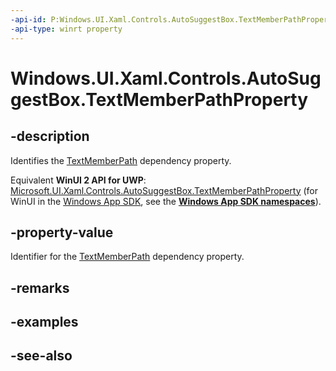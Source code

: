 ```yaml
---
-api-id: P:Windows.UI.Xaml.Controls.AutoSuggestBox.TextMemberPathProperty
-api-type: winrt property
---
```


<!-- Property syntax
public Windows.UI.Xaml.DependencyProperty TextMemberPathProperty { get; }
-->

# Windows.UI.Xaml.Controls.AutoSuggestBox.TextMemberPathProperty

## -description
Identifies the [TextMemberPath](autosuggestbox_textmemberpath.md) dependency property.

Equivalent **WinUI 2 API for UWP**: [Microsoft.UI.Xaml.Controls.AutoSuggestBox.TextMemberPathProperty](/windows/winui/api/microsoft.ui.xaml.controls.autosuggestbox.textmemberpathproperty) (for WinUI in the [Windows App SDK](/windows/apps/windows-app-sdk/), see the **[Windows App SDK namespaces](/windows/windows-app-sdk/api/winrt/)**).

## -property-value
Identifier for the [TextMemberPath](autosuggestbox_textmemberpath.md) dependency property.

## -remarks

## -examples

## -see-also
